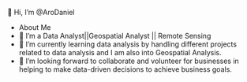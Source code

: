 👋 Hi, I’m @AroDaniel
- About Me
- 👀 I’m a Data Analyst||Geospatial Analyst || Remote Sensing 
- 🌱 I’m currently learning data analysis by handling different projects related to data analysis and I am also into Geospatial Analysis.
- 💞️ I’m looking forward to collaborate and volunteer for businesses in helping to make data-driven decisions to achieve business goals.


<!---
AroDaniel/AroDaniel is a ✨ special ✨ repository because its `README.md` (this file) appears on your GitHub profile.
You can click the Preview link to take a look at your changes.
--->
